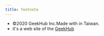 ```yaml
---
title: footnote
---
```


* ©2020 GeekHub Inc.Made with in Taiwan.
* it's a web site of the [GeekHub](https://geekhub.tw)


